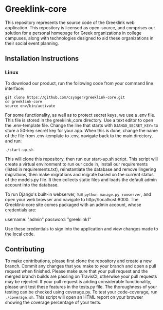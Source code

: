 # Greeklink-core
This repository represents the source code of the Greeklink web application.  This repository is licensed as open-source, and comprises our solution for a personal homepage for Greek organizations in college campuses, along with technologies designed to aid these organizations in their social event planning.

## Installation Instructions
### Linux
To download our product, run the following code from your command line interface:  
```
git clone https://github.com/csyager/greeklink-core.git
cd greeklink-core
source env/bin/activate
```
For some functionality, as well as to protect secret keys, we use a .env file.  This file is stored in the greeklink_core directory.  Use a text editor to open the .env-template file.  Change the line that starts with `DJANGO_SECRET_KEY=` to store a 50-key secret key for your app.  When this is done, change the name of the file from .env-template to .env, navigate back to the main directory, and run:

`./start-up.sh`

This will clone this repository, then run our start-up.sh script.  This script will create a virtual environment to run our code in, install our requirements (listed in requirements.txt), reinstantiate the database and remove lingering migrations, then make migrations and migrate based on the current status of the models.py file.  It then collects static files and loads the default admin account into the database.

To run Django's built-in webserver, run `python manage.py runserver`, and open your web browser and navigate to http://localhost:8000.  The Greeklink-core site comes packaged with an admin account, whose credentials are:  

username: "admin"
password: "greeklink1"

Use these credentials to sign into the application and view changes made to the local code.

## Contributing
To make contributions, please first clone the repository and create a new branch.  Commit any changes that you make to your branch and open a pull request when finished. Please make sure that your pull request and the merged branch builds are passing on TravisCI, otherwise your pull requests may be rejected.  If your pull request is adding considerable functionality, please unit test these features in the tests.py file.  The thoroughness of your testing can be checked using coverage.py.  To test your code-coverage, run `./coverage.sh`.  This script will open an HTML report on your browser showing the coverage percentage of your tests.
